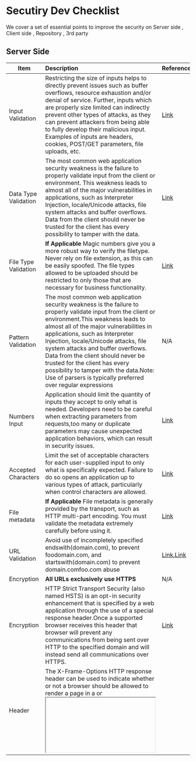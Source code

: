 # Secutiry Dev Checklist
We cover a set of essential points to improve the security on Server side , Client side , Repository , 3rd party 
## Server Side
|Item | Description| Reference|
| -------------- | :--------- |:--------- |
|Input Validation|Restricting the size of inputs helps to directly prevent issues such as buffer overflows, resource exhaustion  and/or denial of service. Further, inputs which are properly size limited can indirectly prevent other types of attacks, as they can prevent attackers from being able to fully develop their malicious input. Examples of inputs are headers, cookies, POST/GET parameters, file uploads, etc.|[Link](https://cheatsheetseries.owasp.org/cheatsheets/Input_Validation_Cheat_Sheet.html)|
|Data Type Validation|The most common web application security weakness is the failure to properly validate input from the client or environment. This weakness leads to almost all of the major vulnerabilities in applications, such as Interpreter Injection, locale/Unicode attacks, file system attacks and buffer overflows. Data from the client should never be trusted for the client has every possibility to tamper with the data.|[Link](https://www.owasp.org/index.php/Data_Validation)|
|File Type Validation|**If Applicable** Magic numbers give you a more robust way to verify the filetype. Never rely on file extension, as this can be easily spoofed. The file types allowed to be uploaded should be restricted to only those that are necessary for business functionality.|[Link](https://www.owasp.org/index.php/Unrestricted_File_Upload)|
|Pattern Validation|The most common web application security weakness is the failure to properly validate input from the client or environment.This weakness leads to almost all of the major vulnerabilities in applications, such as Interpreter Injection, locale/Unicode attacks, file system attacks and buffer overflows. Data from the client should never be trusted for the client has every possibility to tamper with the data.Note: Use of parsers is typically preferred over regular expressions|N/A|
|Numbers Input|Application should limit the quantity of inputs they accept to only what is needed. Developers need to be careful when extracting parameters from requests,too many or duplicate parameters may cause unexpected application behaviors, which can result in security issues.|[Link](https://www.owasp.org/index.php/Testing_for_HTTP_Parameter_pollution_(OTG-INPVAL-004))|
|Accepted Characters|Limit the set of acceptable characters for each user-supplied input to only what is specifically expected. Failure to do so opens an application up to various types of attack, particularly when control characters are allowed.|[Link](https://cheatsheetseries.owasp.org/cheatsheets/Input_Validation_Cheat_Sheet.html)|
|File metadata|**If Applicable** File metadata is generally provided by the transport, such as HTTP multi-part encoding. You must validate the metadata extremely carefully before using it.|[Link](https://wp-rocket.me/blog/image-metadata-can-impact-web-performance-security/)|
|URL Validation|Avoid use of incompletely specified endswith(domain.com), to prevent foodomain.com, and startswith(domain.com) to prevent domain.comfoo.com abuse|[Link](https://mathiasbynens.be/demo/url-regex),[Link](https://gist.github.com/gruber/8891611)|
|Encryption|**All URLs exclusively use HTTPS**|N/A|
|Encryption|HTTP Strict Transport Security (also named HSTS) is an opt-in security enhancement that is specified by a web application through the use of a special response header.Once a supported browser receives this header that browser will prevent any communications from being sent over HTTP to the specified domain and will instead send all communications over HTTPS. |[Link](https://cheatsheetseries.owasp.org/cheatsheets/HTTP_Strict_Transport_Security_Cheat_Sheet.html)|
|Header|The X-Frame-Options HTTP response header can be used to indicate whether or not a browser should be allowed to render a page in a <frame> or <iframe>. Sites can use this to avoid Clickjacking attacks, by ensuring that their content is not embedded into other sites.|[Link](https://cheatsheetseries.owasp.org/cheatsheets/Clickjacking_Defense_Cheat_Sheet.html)|
|Header| Content-Type header returned and properly set to match the actual content returned on all responses|[Link](https://developer.mozilla.org/en-US/docs/Web/HTTP/Headers/Content-Type)|
|Header|Content-Type header tells the client what the content type of the returned content actually is. Browsers will do MIME sniffing in some cases and will not necessarily follow the value of this header; to prevent this behavior, the header X- Content-Type-Options can be set to nosniff.|[Link](https://developer.mozilla.org/en-US/docs/Web/HTTP/Headers/Content-Type)|
|Header|The HTTP X-XSS-Protection response header is a feature of Internet Explorer, Chrome and Safari that stops pages from loading when they detect reflected cross-site scripting (XSS) attacks.|[Link](https://developer.mozilla.org/en-US/docs/Web/HTTP/Headers/X-XSS-Protection)|
|CSP|Content Security Policy (CSP) is an added layer of security that helps to detect and mitigate certain types of attacks, including Cross Site Scripting (XSS) and data injection attacks.|[Link](https://csp-evaluator.withgoogle.com),[Link](https://developers.google.com/web/fundamentals/security/csp/)|
|Access Control|The Access-Control-Allow-Origin header should only return trusted origins.Access-Control-Allow-Origin must return either a single accepted origin or dynamically generate the header based on a white-list of acceptable domains.|[Link](https://developer.mozilla.org/en-US/docs/Web/HTTP/Headers/Access-Control-Allow-Origin)|
|Sensitive Information|Referrer-Policy is properly configured to not leak data or send sensitive information over plain-text HTTP.The Referrer-Policy HTTP header governs which referrer information, sent in the Referer header, should be included with requests made.|[Link](https://developer.mozilla.org/en-US/docs/Web/HTTP/Headers/Referrer-Policy)|
|Sensitive Information|Fuzzy birthday (correct format): the date and month should be within a few days of the current date and the date would contain seconds.Example of real birth date which must NOT be sent to the client: "birth_date": "1980-11-16T00:00:00.000Z”|N/A|
|Ping Time|The last active or "ping" time, for a user other than the currently authenticated one|N/A|
|Sensitive Information|Internal routes, IP addresses, or server headers that contain version information.**This information must not be sent to the client.**|N/A|
|Firebase ID Tokens|To do so securely, after a successful sign-in, send the user's ID token to your server using HTTPS. Then, on the server, verify the integrity and authenticity of the ID token and retrieve the uid from it. You can use the uid transmitted in this way to securely identify the currently signed-in user on your server.|[Link](https://firebase.google.com/docs/auth/admin/verify-id-tokens)|
|Sensitive Information|Any user's User Number, including their own|N/A|
|Cookies|We have verified that the the Secure flag is set on all cookies|[Link](https://developer.mozilla.org/en-US/docs/Web/HTTP/Headers/Set-Cookie)|
|Sensitive Information|Do not point CNAMEs under your domains to a third-party.The basic premise of a subdomain takeover is a host that points to a particular service not currently in use, which an adversary can use to serve content on the vulnerable subdomain by setting up an account on the third-party service. **Please note** that having a CNAME that points to a third-party service is NOT inherently a security vulnerability.|[Link](https://www.hackerone.com/blog/Guide-Subdomain-Takeovers)|
|3rd Party JS|We have verified that no proxying of third-party sites (or content) under the your domains occurs|[Link](https://www.owasp.org/index.php/3rd_Party_Javascript_Management_Cheat_Sheet)|
|Cookies|The domain and path settings on the cookie are correctly configured to not send the cookie to other subdomains and/or on paths that don't require it|[Link](https://developer.mozilla.org/en-US/docs/Web/HTTP/Headers/Set-Cookie)|
|Access Control|We have verified that only authenticated users can make any successful request to any endpoints in the project|[Link](https://www.owasp.org/index.php/Forced_browsing)|
|Sensitive Information|We have verified that any email collected is verified before being trusted for use|N/A|
|User Exp.|**If Applicable** We have verified that any user action which should only be performed by a limited number of users, cannot be performed by other users|N/A|
|Logs|We have verified Carriage Return and Line Feed characters are sanitized prior to being written to logs (Prevent CLRF injection)|[Link](https://www.owasp.org/index.php/Log_Injection)|
|Logging|Logging **must be** well-formatted (standard libraries), limited to only exact values required (no logging of unknown contents, full objects which could contain sensitive information, etc) and free of any sensitive information.||
|URL Format|To prevent Homograph attack, we have verified that all URLs that contain mixed language characters are expanded to their punycode versions before being returned to clients|N/A|
|Sensitive Information|We have verified that all test code, debug code, default code documentation, unnecessary code, jokes, etc. have all been removed from the final code/app|N/A|
|Design|We have fuzzed all route/paths and parameters to verify that no errors/responses contain unintended functionality|N/A|
|Design|We have rate-limited requests to all endpoints by IP and/or session, to prevent abuse and denial of service attacks|[Link](https://cheatsheetseries.owasp.org/cheatsheets/Denial_of_Service_Cheat_Sheet.html)|
|Privacy|We have verified that all deleted items (messages, photos, profile updates, etc) are immediately made inaccessible to all users, so they cannot have any CRUD operations performed on them.|N/A|

## Client Side
|Item | Description| 
| -------------- | :--------- |
|Encryption|Verify that all URLs exclusively use HTTPS|
|Encryption|Verify that all URLs returned in responses use HTTPS|
|Encryption|Verify that any authentication tokens/credentials were specifically created **only** for use with our app(s) and cannot be created by or used for other applications|
|Sensitive Information|Verify there are **no** references to internal tools, test environments or test accounts in the apps given/available to the public|
|Sensitive Information|Verify there are **no** references to features which haven't been publicly announced in the apps given/available to the public|
|Sensitive Information|Verify there are **no** *secrets*, *credentials*, *passwords*, *passphrases* for third-parties or internal systems stored in the apps given/available to the public|
|Sensitive Information|Verify that logging is well-formatted (*using standard library*), limited to **only exact values required** (no logging of unknown contents, full objects which could contain sensitive information, etc) and **free of any sensitive information**, such as x-auth-tokens, passwords, credentials, dates of birth, email addresses,etc.|
|Sensitive Information|Verify that **only information necessary** for proper operation is persisted on a client, sensitive information is **cleared on logout and/or encrypted**|
|Sensitive Information|Verify that all test code, debug code, default code, documentation, unnecessary code, jokes, etc. have **all been removed from the final code**|
|Sensitive Information|Verify all experiment names, or code supporting testing of functionality, which is still present in the production code/app, are aliased as to **prevent inadvertent disclosure** of their purpose and/or any unreleased features|
|Sensitive Information|Verify that **no sensitive information** is ever contained in the URL itself to avoid leaking data in proxies and referer headers|
|Session Token Management|Verify that all sessions are **properly terminated server-side** when a user logs out or the session is otherwise terminated/expired|
|Certificate Management|Verify that we have not disabled HTTPS (aka x.509, TLS) certificate validation in any way|
|Remotely Access|Verify there is **no** remotely included Javascript (**unless explicitely approved**)|
|Vulnerability review|Verify there are **no** vulnerabilities rated **Medium** (CVSS >4) or above in any 3rd party, including open-source and/or code we use|
|Design|Verify that any use of the Window.postMessage function is implemented securely|
|Design|Verify that all users are required to confirm any state changing or redirect action before it proceeds|
--------------------------
## Repository
|Item | Description| 
| -------------- | :--------- |
|Sensitive information|Verify there are **no** *secrets*,*credentials*,*passwords*,*passphrases* stored in the project's source code repository|
|Vulnerability review|Verify there are **no** vulnerabilities rated **Medium** (CVSS >4) or above in any 3rd party, including open-source and/or code we use|
--------------------------
## 3rd Party
|Item | Description| 
| -------------- | :--------- |
|Sensitive information|Verify that no requests to 3rd parties are tighly controlled and will never include sensitive information (*not previously approved*), even when programmatic errors occur|
|Encryption|Verify that all requests to 3rd parties use **exclusively https**|
|Access control|Implement and test ability to respond to a user revoking your permission to access their data, including password resets, for 3rd party integrations|
|Uniform Resource Identifier (*URI*)|Explicitely defined any OAuth redirect_uri paths, check the URI don't perform redirects themselves, and are explicitely limited in the 3rd party console, *if possible*|
|Access Control|Verify that all code repositories are **private** with **access controls enabled**|
--------------------------
